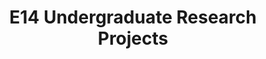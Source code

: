 ---
layout: project_batch
title: E14 Undergraduate Research Projects
permalink: /4yp/e14/
has_children: true
parent: Undergraduate Research Projects
batch: e14
code: 4yp

search_exclude: true
default_thumb_image: /data/categories/4yp/thumbnail.jpg
description: Research projects carried out by final year Computer Engineering students as part of coursework
---